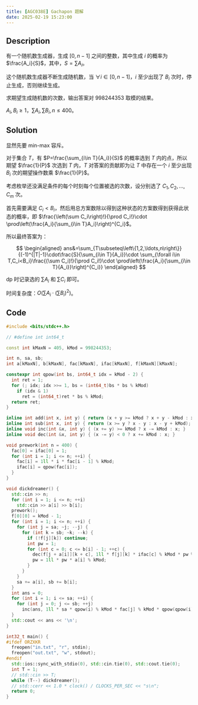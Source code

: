 ```yaml
---
title: [AGC038E] Gachapon 题解
date: 2025-02-19 15:23:00
---
```


## Description

有一个随机数生成器，生成 $[0,n-1]$ 之间的整数，其中生成 $i$ 的概率为 $\frac{A_i}{S}$，其中，$S=\sum A_i$。

这个随机数生成器不断生成随机数，当 $\forall i\in [0,n-1]$，$i$ 至少出现了 $B_i$ 次时，停止生成，否则继续生成。

求期望生成随机数的次数，输出答案对 $998244353$ 取模的结果。

$A_i,B_i\geq 1$，$\sum A_i,\sum B_i,n\leq 400$。

## Solution

显然先要 min-max 容斥。

对于集合 $T$，有 $P=\frac{\sum_{i\in T}{A_i}}{S}$ 的概率选到 $T$ 内的点，所以期望 $\frac{1}{P}$ 次选到 $T$ 内，$T$ 对答案的贡献即为让 $T$ 中存在一个 $i$ 至少出现 $B_i$ 次的期望操作数乘 $\frac{1}{P}$。

考虑枚举还没满足条件的每个时刻每个位置被选的次数，设分别选了 $C_1,C_2,\ldots,C_m$ 次。

首先需要满足 $C_i<B_i$，然后用总方案数除以得到这种状态的方案数得到获得此状态的概率，即 $\frac{\left(\sum C_i\right)!}{\prod C_i!}\cdot \prod\left(\frac{A_i}{\sum_{i\in T}A_i}\right)^{C_i}$。

所以最终答案为：

$$
\begin{aligned}
ans&=\sum_{T\subseteq\left\{1,2,\ldots,n\right\}}{(-1)^{|T|-1}\cdot\frac{S}{\sum_{i\in T}{A_i}}\cdot \sum_{\forall i\in T,C_i<B_i}\frac{(\sum C_i)!}{\prod C_i!}\cdot \prod\left(\frac{A_i}{\sum_{i\in T}{A_i}}\right)^{C_i}}
\end{aligned}
$$

dp 时记录选的 $\sum A_i$ 和 $\sum C_i$ 即可。

时间复杂度：$O\left(\sum A_i\cdot\left(\sum B_i\right)^2\right)$。

## Code

```cpp
#include <bits/stdc++.h>

// #define int int64_t

const int kMaxN = 405, kMod = 998244353;

int n, sa, sb;
int a[kMaxN], b[kMaxN], fac[kMaxN], ifac[kMaxN], f[kMaxN][kMaxN];

constexpr int qpow(int bs, int64_t idx = kMod - 2) {
  int ret = 1;
  for (; idx; idx >>= 1, bs = (int64_t)bs * bs % kMod)
    if (idx & 1)
      ret = (int64_t)ret * bs % kMod;
  return ret;
}

inline int add(int x, int y) { return (x + y >= kMod ? x + y - kMod : x + y); }
inline int sub(int x, int y) { return (x >= y ? x - y : x - y + kMod); }
inline void inc(int &x, int y) { (x += y) >= kMod ? x -= kMod : x; }
inline void dec(int &x, int y) { (x -= y) < 0 ? x += kMod : x; }

void prework(int n = 400) {
  fac[0] = ifac[0] = 1;
  for (int i = 1; i <= n; ++i) {
    fac[i] = 1ll * i * fac[i - 1] % kMod;
    ifac[i] = qpow(fac[i]);
  }
}

void dickdreamer() {
  std::cin >> n;
  for (int i = 1; i <= n; ++i)
    std::cin >> a[i] >> b[i];
  prework();
  f[0][0] = kMod - 1;
  for (int i = 1; i <= n; ++i) {
    for (int j = sa; ~j; --j) {
      for (int k = sb; ~k; --k) {
        if (!f[j][k]) continue;
        int pw = 1;
        for (int c = 0; c <= b[i] - 1; ++c) {
          dec(f[j + a[i]][k + c], 1ll * f[j][k] * ifac[c] % kMod * pw % kMod);
          pw = 1ll * pw * a[i] % kMod;
        }
      }
    }
    sa += a[i], sb += b[i];
  }
  int ans = 0;
  for (int i = 1; i <= sa; ++i) {
    for (int j = 0; j <= sb; ++j)
      inc(ans, 1ll * sa * qpow(i) % kMod * fac[j] % kMod * qpow(qpow(i), j) % kMod * f[i][j] % kMod);
  }
  std::cout << ans << '\n';
}

int32_t main() {
#ifdef ORZXKR
  freopen("in.txt", "r", stdin);
  freopen("out.txt", "w", stdout);
#endif
  std::ios::sync_with_stdio(0), std::cin.tie(0), std::cout.tie(0);
  int T = 1;
  // std::cin >> T;
  while (T--) dickdreamer();
  // std::cerr << 1.0 * clock() / CLOCKS_PER_SEC << "s\n";
  return 0;
}
```